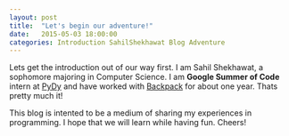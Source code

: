 ```yaml
---
layout: post
title:  "Let's begin our adventure!"
date:   2015-05-03 18:00:00
categories: Introduction SahilShekhawat Blog Adventure
---
```


Lets get the introduction out of our way first. I am Sahil Shekhawat, a sophomore majoring in Computer Science. I am **Google Summer of Code** intern at [PyDy](http://www.pydy.org/) and have worked with [Backpack](https://www.usebackpack.com/about) for about one year. Thats pretty much it!

This blog is intented to be a medium of sharing my experiences in programming. I hope that we will learn while having fun. Cheers!


